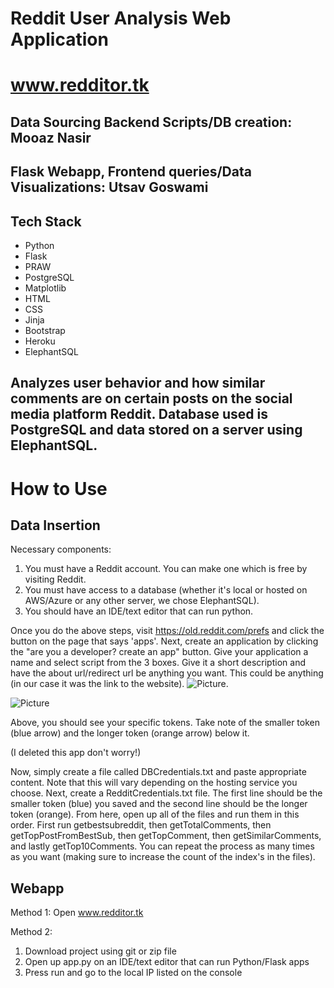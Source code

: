 # Reddit User Analysis Web Application
# www.redditor.tk
## Data Sourcing Backend Scripts/DB creation: Mooaz Nasir
## Flask Webapp, Frontend queries/Data Visualizations: Utsav Goswami
## Tech Stack
 - Python
 - Flask
 - PRAW
 - PostgreSQL
 - Matplotlib 
 - HTML 
 - CSS 
 - Jinja
 - Bootstrap
 - Heroku 
 - ElephantSQL
## Analyzes user behavior and how similar comments are on certain posts on the social media platform Reddit. Database used is PostgreSQL and data stored on a server using ElephantSQL.

# How to Use
## Data Insertion
Necessary components:
  1. You must have a Reddit account. You can make one which is free by visiting Reddit. 
  2. You must have access to a database (whether it's local or hosted on AWS/Azure or any other server, we chose ElephantSQL).
  3. You should have an IDE/text editor that can run python.
  
Once you do the above steps, visit https://old.reddit.com/prefs and click the        button on the page that says 'apps'. Next, create an application by clicking the "are you a developer? create an app" button. Give your application a name and select script from the 3 boxes. Give it a short              description and have the about url/redirect url be anything you want. This could be anything (in our case it was the link to the            website). ![Picture](https://i.ibb.co/f9xyM4S/Capture.png).
  
  
![Picture](https://i.ibb.co/rFqMVMy/Inked68747470733a2f2f692e6962622e636f2f7066446e4e4d6e2f436170747572652e706e67-LI.jpg) 

Above, you should see your specific tokens. Take note of the smaller token (blue arrow) and the longer token (orange arrow) below it.

(I deleted this app don't worry!)


Now, simply create a file called DBCredentials.txt and paste appropriate content. Note that this will vary depending on the hosting service you choose. Next, create a RedditCredentials.txt file. The first line should be the smaller token (blue) you saved and the second line should be the longer token (orange).
From here, open up all of the files and run them in this order. First run getbestsubreddit, then getTotalComments, then getTopPostFromBestSub, then getTopComment, then getSimilarComments, and lastly getTop10Comments. You can repeat the process as many times as you want (making sure to increase the count of the index's in the files). 

## Webapp
Method 1: Open www.redditor.tk

Method 2:
1. Download project using git or zip file
2. Open up app.py on an IDE/text editor that can run Python/Flask apps
3. Press run and go to the local IP listed on the console 


